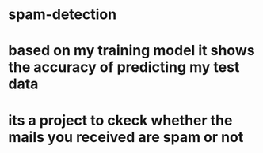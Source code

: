 # spam-detection
# based on my training model it shows the accuracy of predicting my test data
# its a project to ckeck whether the mails you received are spam or not 
